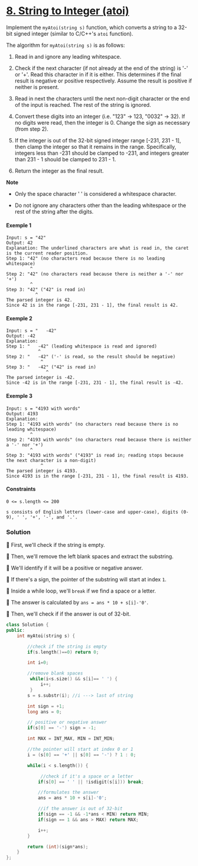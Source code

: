 # [8. String to Integer (atoi)](https://leetcode.com/problems/string-to-integer-atoi/)

Implement the `myAtoi(string s)` function, which converts a string to a 32-bit signed integer (similar to C/C++'s `atoi` function).

The algorithm for `myAtoi(string s)` is as follows:

1. Read in and ignore any leading whitespace.

2. Check if the next character (if not already at the end of the string) is '-' or '+'. Read this character in if it is either. This determines if the final result is negative or positive respectively. Assume the result is positive if neither is present.

3. Read in next the characters until the next non-digit character or the end of the input is reached. The rest of the string is ignored.

4. Convert these digits into an integer (i.e. "123" -> 123, "0032" -> 32). If no digits were read, then the integer is 0. Change the sign as necessary (from step 2).

5. If the integer is out of the 32-bit signed integer range [-231, 231 - 1], then clamp the integer so that it remains in the range. Specifically, integers less than -231 should be clamped to -231, and integers greater than 231 - 1 should be clamped to 231 - 1.

6. Return the integer as the final result.

**Note**

- Only the space character ' ' is considered a whitespace character.

- Do not ignore any characters other than the leading whitespace or the rest of the string after the digits.

#### Exemple 1

```
Input: s = "42"
Output: 42
Explanation: The underlined characters are what is read in, the caret is the current reader position.
Step 1: "42" (no characters read because there is no leading whitespace)
         ^
Step 2: "42" (no characters read because there is neither a '-' nor '+')
         ^
Step 3: "42" ("42" is read in)
           ^
The parsed integer is 42.
Since 42 is in the range [-231, 231 - 1], the final result is 42.
```

#### Exemple 2

```
Input: s = "   -42"
Output: -42
Explanation:
Step 1: "   -42" (leading whitespace is read and ignored)
            ^
Step 2: "   -42" ('-' is read, so the result should be negative)
             ^
Step 3: "   -42" ("42" is read in)
               ^
The parsed integer is -42.
Since -42 is in the range [-231, 231 - 1], the final result is -42.
```

#### Exemple 3

```
Input: s = "4193 with words"
Output: 4193
Explanation:
Step 1: "4193 with words" (no characters read because there is no leading whitespace)
         ^
Step 2: "4193 with words" (no characters read because there is neither a '-' nor '+')
         ^
Step 3: "4193 with words" ("4193" is read in; reading stops because the next character is a non-digit)
             ^
The parsed integer is 4193.
Since 4193 is in the range [-231, 231 - 1], the final result is 4193.
```

#### Constraints

```
0 <= s.length <= 200

s consists of English letters (lower-case and upper-case), digits (0-9), ' ', '+', '-', and '.'.
```

### Solution

📌 First, we'll check if the string is empty.

📌 Then, we'll remove the left blank spaces and extract the substring.

📌 We'll identify if it will be a positive or negative answer.

📌 If there's a sign, the pointer of the substring will start at index `1`.

📌 Inside a while loop, we'll `break` if we find a space or a letter.

📌 The answer is calculated by `ans = ans * 10 + s[i]-'0'`.

📌 Then, we'll check if if the answer is out of 32-bit.

```cpp
class Solution {
public:
    int myAtoi(string s) {

        //check if the string is empty
        if(s.length()==0) return 0;

        int i=0;

        //remove blank spaces
         while(i<s.size() && s[i]== ' ') {
             i++;
         }
        s = s.substr(i); //i ---> last of string

        int sign = +1;
        long ans = 0;

        // positive or negative answer
        if(s[0] == '-') sign = -1;

        int MAX = INT_MAX, MIN = INT_MIN;

        //the pointer will start at index 0 or 1
        i = (s[0] == '+' || s[0] == '-') ? 1 : 0;

        while(i < s.length()) {

             //check if it's a space or a letter
            if(s[0] == ' ' || !isdigit(s[i])) break;

            //formulates the answer
            ans = ans * 10 + s[i]-'0';

            //if the answer is out of 32-bit
            if(sign == -1 && -1*ans < MIN) return MIN;
            if(sign == 1 && ans > MAX) return MAX;

            i++;
        }

        return (int)(sign*ans);
    }
};
```
